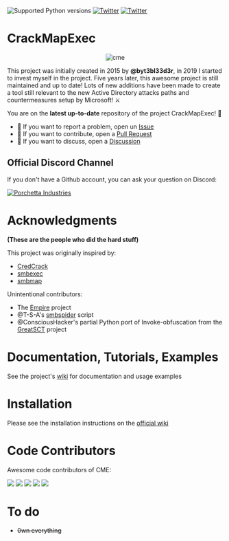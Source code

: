 ![Supported Python versions](https://img.shields.io/badge/python-3.7+-blue.svg) [![Twitter](https://img.shields.io/twitter/follow/byt3bl33d3r?label=byt3bl33d3r&style=social)](https://twitter.com/intent/follow?screen_name=byt3bl33d3r) [![Twitter](https://img.shields.io/twitter/follow/mpgn_x64?label=mpgn_x64&style=social)](https://twitter.com/intent/follow?screen_name=mpgn_x64)

# CrackMapExec

<p align="center">
  <img src="https://cloud.githubusercontent.com/assets/5151193/17577511/d312ceb4-5f3b-11e6-8de5-8822246289fd.jpg" alt="cme"/>
</p>

This project was initially created in 2015 by **@byt3bl33d3r**, in 2019 I started to invest myself in the project. Five years later, this awesome project is still maintained and up to date! Lots of new additions have been made to create a tool still relevant to the new Active Directory attacks paths and countermeasures setup by Microsoft! ⚔️

You are on the **latest up-to-date** repository of the project CrackMapExec! 🎉

- 🚧 If you want to report a problem, open un [Issue](https://github.com/mpgn/CrackMapExec/issues) 
- 🔀 If you want to contribute, open a [Pull Request](https://github.com/mpgn/CrackMapExec/pulls)
- 💬 If you want to discuss, open a [Discussion](https://github.com/mpgn/CrackMapExec/discussions)

## Official Discord Channel

If you don't have a Github account, you can ask your question on Discord:

[![Porchetta Industries](https://discordapp.com/api/guilds/736724457258745996/widget.png?style=banner3)](https://discord.gg/ycGXUxy)

# Acknowledgments
**(These are the people who did the hard stuff)**

This project was originally inspired by:
- [CredCrack](https://github.com/gojhonny/CredCrack)
- [smbexec](https://github.com/pentestgeek/smbexec)
- [smbmap](https://github.com/ShawnDEvans/smbmap)

Unintentional contributors:

- The [Empire](https://github.com/PowerShellEmpire/Empire) project
- @T-S-A's [smbspider](https://github.com/T-S-A/smbspider) script
- @ConsciousHacker's partial Python port of Invoke-obfuscation from the [GreatSCT](https://github.com/GreatSCT/GreatSCT) project

# Documentation, Tutorials, Examples
See the project's [wiki](https://www.crackmapexec.wiki/) for documentation and usage examples

# Installation
Please see the installation instructions on the [official wiki](https://www.crackmapexec.wiki/getting-started/installation)

# Code Contributors

Awesome code contributors of CME:

[![](https://github.com/Marshall-Hallenbeck.png?size=50)](https://github.com/Marshall-Hallenbeck)
[![](https://github.com/zblurx.png?size=50)](https://github.com/zblurx)
[![](https://github.com/NeffIsBack.png?size=50)](https://github.com/NeffIsBack)
[![](https://github.com/Hackndo.png?size=50)](https://github.com/Hackndo)
[![](https://github.com/nurfed1?size=50)](https://github.com/nurfed1)


# To do
- ~~0wn everything~~
